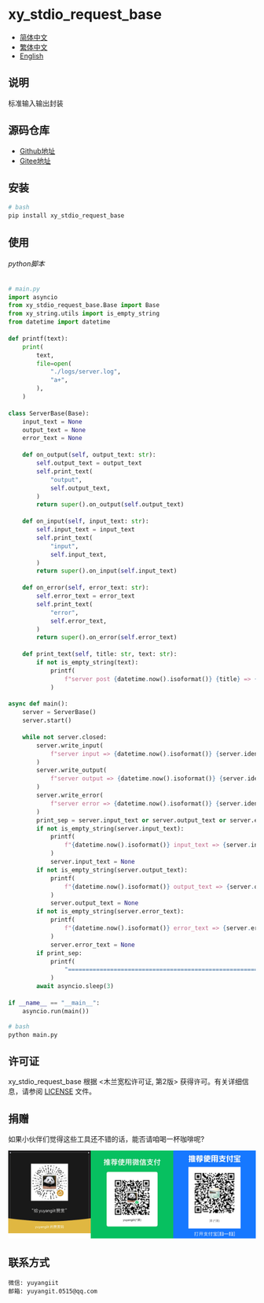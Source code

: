 # xy_stdio_request_base

- [简体中文](README_zh_CN.md)
- [繁体中文](README_zh_TW.md)
- [English](README_en.md)

## 说明

标准输入输出封装

## 源码仓库

- <a href="https://github.com/xy-base/xy_stdio_request_base.git" target="_blank">Github地址</a>  
- <a href="https://gitee.com/xy-base/xy_stdio_request_base.git" target="_blank">Gitee地址</a>

## 安装

```bash
# bash
pip install xy_stdio_request_base
```

## 使用

###### python脚本

```python
# main.py
import asyncio
from xy_stdio_request_base.Base import Base
from xy_string.utils import is_empty_string
from datetime import datetime

def printf(text):
    print(
        text,
        file=open(
            "./logs/server.log",
            "a+",
        ),
    )

class ServerBase(Base):
    input_text = None
    output_text = None
    error_text = None

    def on_output(self, output_text: str):
        self.output_text = output_text
        self.print_text(
            "output",
            self.output_text,
        )
        return super().on_output(self.output_text)

    def on_input(self, input_text: str):
        self.input_text = input_text
        self.print_text(
            "input",
            self.input_text,
        )
        return super().on_input(self.input_text)

    def on_error(self, error_text: str):
        self.error_text = error_text
        self.print_text(
            "error",
            self.error_text,
        )
        return super().on_error(self.error_text)

    def print_text(self, title: str, text: str):
        if not is_empty_string(text):
            printf(
                f"server post {datetime.now().isoformat()} {title} => {text} {self.identifier}",
            )

async def main():
    server = ServerBase()
    server.start()

    while not server.closed:
        server.write_input(
            f"server input => {datetime.now().isoformat()} {server.identifier}"
        )
        server.write_output(
            f"server output => {datetime.now().isoformat()} {server.identifier}"
        )
        server.write_error(
            f"server error => {datetime.now().isoformat()} {server.identifier}"
        )
        print_sep = server.input_text or server.output_text or server.error_text
        if not is_empty_string(server.input_text):
            printf(
                f"{datetime.now().isoformat()} input_text => {server.input_text}",
            )
            server.input_text = None
        if not is_empty_string(server.output_text):
            printf(
                f"{datetime.now().isoformat()} output_text => {server.output_text}",
            )
            server.output_text = None
        if not is_empty_string(server.error_text):
            printf(
                f"{datetime.now().isoformat()} error_text => {server.error_text}",
            )
            server.error_text = None
        if print_sep:
            printf(
                "=========================================================================",
            )
        await asyncio.sleep(3)

if __name__ == "__main__":
    asyncio.run(main())

```

```bash
# bash
python main.py
```

## 许可证
xy_stdio_request_base 根据 <木兰宽松许可证, 第2版> 获得许可。有关详细信息，请参阅 [LICENSE](../LICENSE) 文件。

## 捐赠

如果小伙伴们觉得这些工具还不错的话，能否请咱喝一杯咖啡呢?  

![Pay-Total](./Pay-Total.png)

## 联系方式

```
微信: yuyangiit
邮箱: yuyangit.0515@qq.com
```